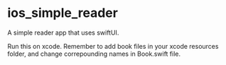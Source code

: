 # ios_simple_reader
A simple reader app that uses swiftUI.

Run this on xcode. Remember to add book files in your xcode resources folder, and change correpounding names in Book.swift file.

